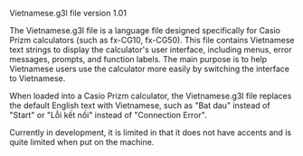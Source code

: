 Vietnamese.g3l file version 1.01

The Vietnamese.g3l file is a language file designed specifically for Casio Prizm calculators (such as fx-CG10, fx-CG50). This file contains Vietnamese text strings to display the calculator's user interface, including menus, error messages, prompts, and function labels. The main purpose is to help Vietnamese users use the calculator more easily by switching the interface to Vietnamese.

When loaded into a Casio Prizm calculator, the Vietnamese.g3l file replaces the default English text with Vietnamese, such as "Bat dau" instead of "Start" or "Lỗi kết nối" instead of "Connection Error".

Currently in development, it is limited in that it does not have accents and is quite limited when put on the machine.
